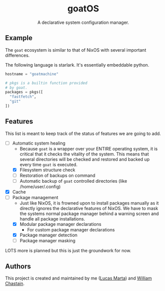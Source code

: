 <div align="center">

<h1>goatOS</h1>
A declarative system configuration manager.

</div>

## Example
The `goat` ecosystem is similar to that of NixOS with several important differences.

The following language is starlark. It's essentially embeddable python.

```python
hostname = "goatmachine"

# pkgs is a builtin function provided
# by goat.
packages = pkgs([
  "fastfetch",
  "git"
])

```

## Features

This list is meant to keep track of the status of features we are going to add.

- [ ] Automatic system healing
  - Because `goat` is a wrapper over your ENTIRE operating system,
    it is critical that it checks the vitality of the system. This
    means that several directories will be checked and restored and
    backed up every time `goat` is executed.
  - [X] Filesystem structure check
  - [ ] Restoration of backups on command
  - [ ] Automatic backup of `goat` controlled directories (like /home/user/.config)
- [X] Cache
- [ ] Package management
  - Just like NixOS, it is frowned upon to install packages manually
    as it directly ignores the declarative features of NixOS. We have
    to mask the systems normal package manager behind a warning screen
    and handle all package installations.
  - [X] Modular package manager declarations
    - For custom package manager declarations
  - [X] Package manager detection
  - [ ] Package manager masking

LOTS more is planned but this is just the groundwork for now.

## Authors

This project is created and maintained by me ([Lucas Marta](https://github.com/gloggers99)) and [William Chastain](https://github.com/crazywillbear).
